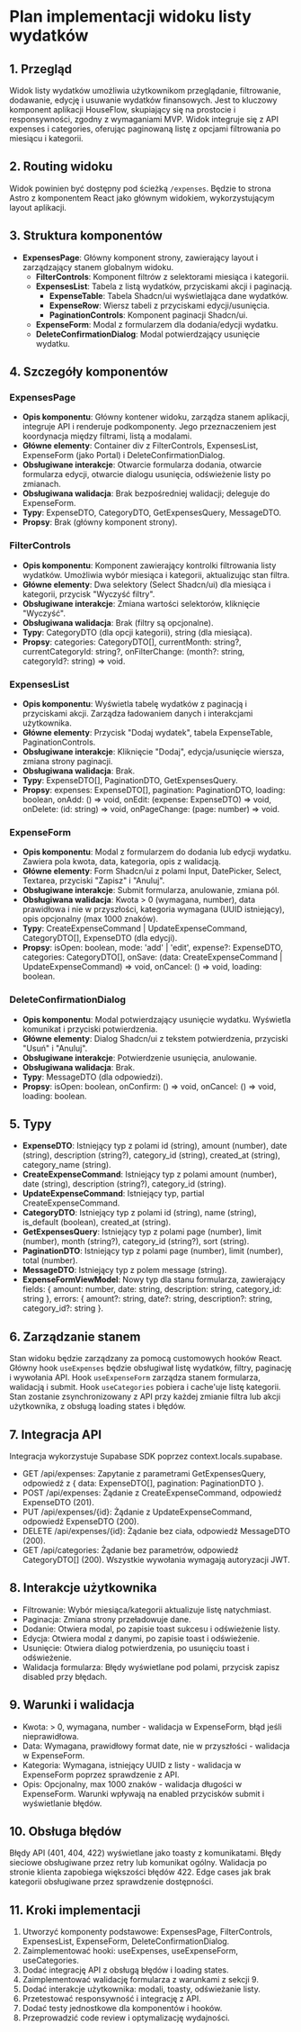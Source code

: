 # Plan implementacji widoku listy wydatków

## 1. Przegląd

Widok listy wydatków umożliwia użytkownikom przeglądanie, filtrowanie, dodawanie, edycję i usuwanie wydatków finansowych. Jest to kluczowy komponent aplikacji HouseFlow, skupiający się na prostocie i responsywności, zgodny z wymaganiami MVP. Widok integruje się z API expenses i categories, oferując paginowaną listę z opcjami filtrowania po miesiącu i kategorii.

## 2. Routing widoku

Widok powinien być dostępny pod ścieżką `/expenses`. Będzie to strona Astro z komponentem React jako głównym widokiem, wykorzystującym layout aplikacji.

## 3. Struktura komponentów

- **ExpensesPage**: Główny komponent strony, zawierający layout i zarządzający stanem globalnym widoku.
  - **FilterControls**: Komponent filtrów z selektorami miesiąca i kategorii.
  - **ExpensesList**: Tabela z listą wydatków, przyciskami akcji i paginacją.
    - **ExpenseTable**: Tabela Shadcn/ui wyświetlająca dane wydatków.
    - **ExpenseRow**: Wiersz tabeli z przyciskami edycji/usunięcia.
    - **PaginationControls**: Komponent paginacji Shadcn/ui.
  - **ExpenseForm**: Modal z formularzem dla dodania/edycji wydatku.
  - **DeleteConfirmationDialog**: Modal potwierdzający usunięcie wydatku.

## 4. Szczegóły komponentów

### ExpensesPage

- **Opis komponentu**: Główny kontener widoku, zarządza stanem aplikacji, integruje API i renderuje podkomponenty. Jego przeznaczeniem jest koordynacja między filtrami, listą a modalami.
- **Główne elementy**: Container div z FilterControls, ExpensesList, ExpenseForm (jako Portal) i DeleteConfirmationDialog.
- **Obsługiwane interakcje**: Otwarcie formularza dodania, otwarcie formularza edycji, otwarcie dialogu usunięcia, odświeżenie listy po zmianach.
- **Obsługiwana walidacja**: Brak bezpośredniej walidacji; deleguje do ExpenseForm.
- **Typy**: ExpenseDTO, CategoryDTO, GetExpensesQuery, MessageDTO.
- **Propsy**: Brak (główny komponent strony).

### FilterControls

- **Opis komponentu**: Komponent zawierający kontrolki filtrowania listy wydatków. Umożliwia wybór miesiąca i kategorii, aktualizując stan filtra.
- **Główne elementy**: Dwa selektory (Select Shadcn/ui) dla miesiąca i kategorii, przycisk "Wyczyść filtry".
- **Obsługiwane interakcje**: Zmiana wartości selektorów, kliknięcie "Wyczyść".
- **Obsługiwana walidacja**: Brak (filtry są opcjonalne).
- **Typy**: CategoryDTO (dla opcji kategorii), string (dla miesiąca).
- **Propsy**: categories: CategoryDTO[], currentMonth: string?, currentCategoryId: string?, onFilterChange: (month?: string, categoryId?: string) => void.

### ExpensesList

- **Opis komponentu**: Wyświetla tabelę wydatków z paginacją i przyciskami akcji. Zarządza ładowaniem danych i interakcjami użytkownika.
- **Główne elementy**: Przycisk "Dodaj wydatek", tabela ExpenseTable, PaginationControls.
- **Obsługiwane interakcje**: Kliknięcie "Dodaj", edycja/usunięcie wiersza, zmiana strony paginacji.
- **Obsługiwana walidacja**: Brak.
- **Typy**: ExpenseDTO[], PaginationDTO, GetExpensesQuery.
- **Propsy**: expenses: ExpenseDTO[], pagination: PaginationDTO, loading: boolean, onAdd: () => void, onEdit: (expense: ExpenseDTO) => void, onDelete: (id: string) => void, onPageChange: (page: number) => void.

### ExpenseForm

- **Opis komponentu**: Modal z formularzem do dodania lub edycji wydatku. Zawiera pola kwota, data, kategoria, opis z walidacją.
- **Główne elementy**: Form Shadcn/ui z polami Input, DatePicker, Select, Textarea, przyciski "Zapisz" i "Anuluj".
- **Obsługiwane interakcje**: Submit formularza, anulowanie, zmiana pól.
- **Obsługiwana walidacja**: Kwota > 0 (wymagana, number), data prawidłowa i nie w przyszłości, kategoria wymagana (UUID istniejący), opis opcjonalny (max 1000 znaków).
- **Typy**: CreateExpenseCommand | UpdateExpenseCommand, CategoryDTO[], ExpenseDTO (dla edycji).
- **Propsy**: isOpen: boolean, mode: 'add' | 'edit', expense?: ExpenseDTO, categories: CategoryDTO[], onSave: (data: CreateExpenseCommand | UpdateExpenseCommand) => void, onCancel: () => void, loading: boolean.

### DeleteConfirmationDialog

- **Opis komponentu**: Modal potwierdzający usunięcie wydatku. Wyświetla komunikat i przyciski potwierdzenia.
- **Główne elementy**: Dialog Shadcn/ui z tekstem potwierdzenia, przyciski "Usuń" i "Anuluj".
- **Obsługiwane interakcje**: Potwierdzenie usunięcia, anulowanie.
- **Obsługiwana walidacja**: Brak.
- **Typy**: MessageDTO (dla odpowiedzi).
- **Propsy**: isOpen: boolean, onConfirm: () => void, onCancel: () => void, loading: boolean.

## 5. Typy

- **ExpenseDTO**: Istniejący typ z polami id (string), amount (number), date (string), description (string?), category_id (string), created_at (string), category_name (string).
- **CreateExpenseCommand**: Istniejący typ z polami amount (number), date (string), description (string?), category_id (string).
- **UpdateExpenseCommand**: Istniejący typ, partial CreateExpenseCommand.
- **CategoryDTO**: Istniejący typ z polami id (string), name (string), is_default (boolean), created_at (string).
- **GetExpensesQuery**: Istniejący typ z polami page (number), limit (number), month (string?), category_id (string?), sort (string).
- **PaginationDTO**: Istniejący typ z polami page (number), limit (number), total (number).
- **MessageDTO**: Istniejący typ z polem message (string).
- **ExpenseFormViewModel**: Nowy typ dla stanu formularza, zawierający fields: { amount: number, date: string, description: string, category_id: string }, errors: { amount?: string, date?: string, description?: string, category_id?: string }.

## 6. Zarządzanie stanem

Stan widoku będzie zarządzany za pomocą customowych hooków React. Główny hook `useExpenses` będzie obsługiwał listę wydatków, filtry, paginację i wywołania API. Hook `useExpenseForm` zarządza stanem formularza, walidacją i submit. Hook `useCategories` pobiera i cache'uje listę kategorii. Stan zostanie zsynchronizowany z API przy każdej zmianie filtra lub akcji użytkownika, z obsługą loading states i błędów.

## 7. Integracja API

Integracja wykorzystuje Supabase SDK poprzez context.locals.supabase.

- GET /api/expenses: Zapytanie z parametrami GetExpensesQuery, odpowiedź z { data: ExpenseDTO[], pagination: PaginationDTO }.
- POST /api/expenses: Żądanie z CreateExpenseCommand, odpowiedź ExpenseDTO (201).
- PUT /api/expenses/{id}: Żądanie z UpdateExpenseCommand, odpowiedź ExpenseDTO (200).
- DELETE /api/expenses/{id}: Żądanie bez ciała, odpowiedź MessageDTO (200).
- GET /api/categories: Żądanie bez parametrów, odpowiedź CategoryDTO[] (200).
  Wszystkie wywołania wymagają autoryzacji JWT.

## 8. Interakcje użytkownika

- Filtrowanie: Wybór miesiąca/kategorii aktualizuje listę natychmiast.
- Paginacja: Zmiana strony przeładowuje dane.
- Dodanie: Otwiera modal, po zapisie toast sukcesu i odświeżenie listy.
- Edycja: Otwiera modal z danymi, po zapisie toast i odświeżenie.
- Usunięcie: Otwiera dialog potwierdzenia, po usunięciu toast i odświeżenie.
- Walidacja formularza: Błędy wyświetlane pod polami, przycisk zapisz disabled przy błędach.

## 9. Warunki i walidacja

- Kwota: > 0, wymagana, number - walidacja w ExpenseForm, błąd jeśli nieprawidłowa.
- Data: Wymagana, prawidłowy format date, nie w przyszłości - walidacja w ExpenseForm.
- Kategoria: Wymagana, istniejący UUID z listy - walidacja w ExpenseForm poprzez sprawdzenie z API.
- Opis: Opcjonalny, max 1000 znaków - walidacja długości w ExpenseForm.
  Warunki wpływają na enabled przycisków submit i wyświetlanie błędów.

## 10. Obsługa błędów

Błędy API (401, 404, 422) wyświetlane jako toasty z komunikatami. Błędy sieciowe obsługiwane przez retry lub komunikat ogólny. Walidacja po stronie klienta zapobiega większości błędów 422. Edge cases jak brak kategorii obsługiwane przez sprawdzenie dostępności.

## 11. Kroki implementacji

1. Utworzyć komponenty podstawowe: ExpensesPage, FilterControls, ExpensesList, ExpenseForm, DeleteConfirmationDialog.
2. Zaimplementować hooki: useExpenses, useExpenseForm, useCategories.
3. Dodać integrację API z obsługą błędów i loading states.
4. Zaimplementować walidację formularza z warunkami z sekcji 9.
5. Dodać interakcje użytkownika: modali, toasty, odświeżanie listy.
6. Przetestować responsywność i integrację z API.
7. Dodać testy jednostkowe dla komponentów i hooków.
8. Przeprowadzić code review i optymalizację wydajności.
